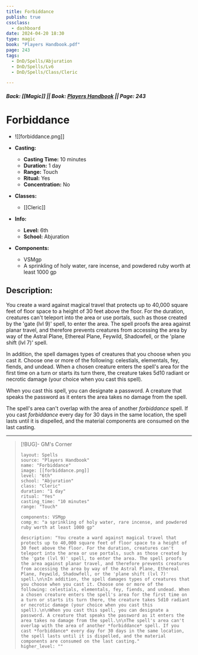 ```yaml
---
title: Forbiddance
publish: true
cssclass:
  - dashboard
date: 2024-04-20 18:30
type: magic
book: "Players Handbook.pdf"
page: 243
tags:
  - DnD/Spells/Abjuration
  - DnD/Spells/Lv6
  - DnD/Spells/Class/Cleric

---
```


##### Back: [[Magic]] || Book: [Players Handbook](https://drive.google.com/drive/folders/1O5bhpYizcIT5xxAoLOuzCRht_PVS7VSG?usp=sharing) || Page: 243

# Forbiddance
- ![[forbiddance.png]]
- **Casting:**
    - **Casting Time:** 10 minutes
    - **Duration:** 1 day
    - **Range:** Touch
    - **Ritual:** Yes
    - **Concentration:** No
- **Classes:**
    - [[Cleric]]

- **Info:**
    - **Level:** 6th
    - **School:** Abjuration
- **Components:**
    - VSMgp
    - A sprinkling of holy water, rare incense, and powdered ruby worth at least 1000 gp

## Description:
You create a ward against magical travel that protects up to 40,000 square feet of floor space to a height of 30 feet above the floor. For the duration, creatures can't teleport into the area or use portals, such as those created by the 'gate (lvl 9)' spell, to enter the area. The spell proofs the area against planar travel, and therefore prevents creatures from accessing the area by way of the Astral Plane, Ethereal Plane, Feywild, Shadowfell, or the 'plane shift (lvl 7)' spell.

In addition, the spell damages types of creatures that you choose when you cast it. Choose one or more of the following: celestials, elementals, fey, fiends, and undead. When a chosen creature enters the spell's area for the first time on a turn or starts its turn there, the creature takes 5d10 radiant or necrotic damage (your choice when you cast this spell).

When you cast this spell, you can designate a password. A creature that speaks the password as it enters the area takes no damage from the spell.

The spell's area can't overlap with the area of another *forbiddance* spell. If you cast *forbiddance* every day for 30 days in the same location, the spell lasts until it is dispelled, and the material components are consumed on the last casting.



---

> [!BUG]- GM's Corner
>
> ```statblock
> layout: Spells
> source: "Players Handbook"
> name: "Forbiddance"
> image: [[forbiddance.png]]
> level: "6th"
> school: "Abjuration"
> class: "Cleric"
> duration: "1 day"
> ritual: "Yes"
> casting_time: "10 minutes"
> range: "Touch"
>
> components: VSMgp
> comp_m: "a sprinkling of holy water, rare incense, and powdered ruby worth at least 1000 gp"
>
> description: "You create a ward against magical travel that protects up to 40,000 square feet of floor space to a height of 30 feet above the floor. For the duration, creatures can't teleport into the area or use portals, such as those created by the 'gate (lvl 9)' spell, to enter the area. The spell proofs the area against planar travel, and therefore prevents creatures from accessing the area by way of the Astral Plane, Ethereal Plane, Feywild, Shadowfell, or the 'plane shift (lvl 7)' spell.\n\nIn addition, the spell damages types of creatures that you choose when you cast it. Choose one or more of the following: celestials, elementals, fey, fiends, and undead. When a chosen creature enters the spell's area for the first time on a turn or starts its turn there, the creature takes 5d10 radiant or necrotic damage (your choice when you cast this spell).\n\nWhen you cast this spell, you can designate a password. A creature that speaks the password as it enters the area takes no damage from the spell.\n\nThe spell's area can't overlap with the area of another *forbiddance* spell. If you cast *forbiddance* every day for 30 days in the same location, the spell lasts until it is dispelled, and the material components are consumed on the last casting."
> higher_level: ""
> ```
